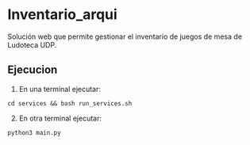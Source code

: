 # Inventario_arqui
Solución web que permite gestionar el inventario de juegos de mesa de Ludoteca UDP.

## Ejecucion
1. En una terminal ejecutar:
```
cd services && bash run_services.sh
```
2. En otra terminal ejecutar:
```
python3 main.py
```
